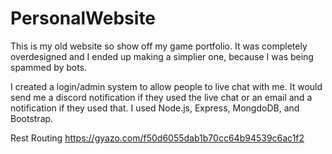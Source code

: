 # PersonalWebsite
This is my old website so show off my game portfolio. 
It was completely overdesigned and I ended up making a simplier one, because I was being spammed by bots. 

I created a login/admin system to allow people to live chat with me. 
It would send me a discord notification if they used the live chat or an email and a notification if they used that. 
I used Node.js, Express, MongdoDB, and Bootstrap. 






Rest Routing
https://gyazo.com/f50d6055dab1b70cc64b94539c6ac1f2
